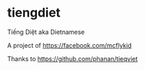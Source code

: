 # tiengdiet
Tiếng Diệt aka Dietnamese 

A project of https://facebook.com/mcflykid

Thanks to https://github.com/phanan/tieqviet
